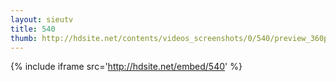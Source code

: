 ```yaml
---
layout: sieutv
title: 540
thumb: http://hdsite.net/contents/videos_screenshots/0/540/preview_360p.mp4.jpg
---
```

{% include iframe src='http://hdsite.net/embed/540' %}
 
